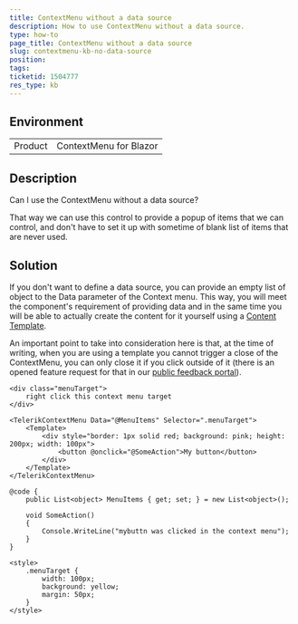 ```yaml
---
title: ContextMenu without a data source
description: How to use ContextMenu without a data source.
type: how-to
page_title: ContextMenu without a data source
slug: contextmenu-kb-no-data-source
position: 
tags: 
ticketid: 1504777
res_type: kb
---
```


## Environment
<table>
	<tbody>
		<tr>
			<td>Product</td>
			<td>ContextMenu for Blazor</td>
		</tr>
	</tbody>
</table>


## Description
Can I use the ContextMenu without a data source?

That way we can use this control to provide a popup of items that we can control, and don't have to set it up with sometime of blank list of items that are never used.

## Solution

If you don't want to define a data source, you can provide an empty list of object to the Data parameter of the Context menu. This way, you will meet the component's requirement of providing data and in the same time you will be able to actually create the content for it yourself using a [Content Template](https://docs.telerik.com/blazor-ui/components/contextmenu/templates/content).

An important point to take into consideration here is that, at the time of writing, when you are using a template you cannot trigger a close of the ContextMenu, you can only close it if you click outside of it (there is an opened feature request for that in our [public feedback portal](https://feedback.telerik.com/blazor/1497622-add-hide-and-or-hideasync-method-to-contextmenu)). 

````CSHTML
<div class="menuTarget">
    right click this context menu target
</div>

<TelerikContextMenu Data="@MenuItems" Selector=".menuTarget">
    <Template>
        <div style="border: 1px solid red; background: pink; height: 200px; width: 100px">
            <button @onclick="@SomeAction">My button</button>
        </div>
    </Template>
</TelerikContextMenu>

@code {
    public List<object> MenuItems { get; set; } = new List<object>();

    void SomeAction()
    {
        Console.WriteLine("mybuttn was clicked in the context menu");
    }
}

<style>
    .menuTarget {
        width: 100px;
        background: yellow;
        margin: 50px;
    }
</style>
````

